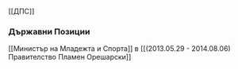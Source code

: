[[ДПС]]

### Държавни Позиции
[[Министър на Младежта и Спорта]] в [[(2013.05.29 - 2014.08.06) Правителство Пламен Орешарски]]